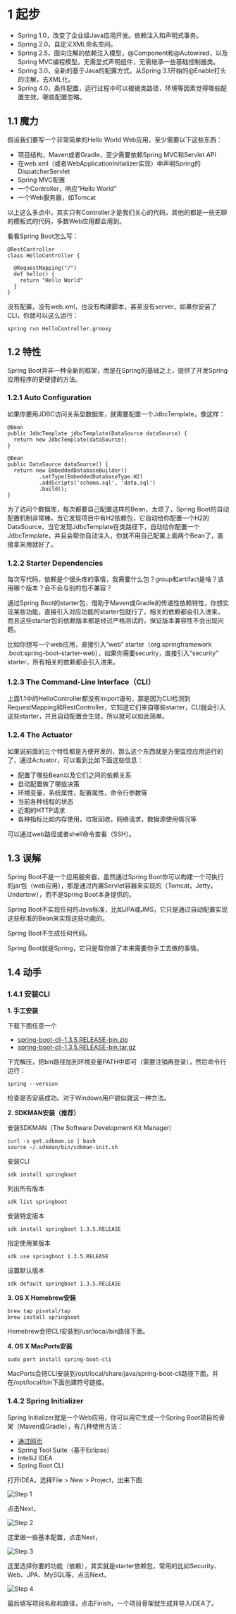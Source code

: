 # 1 起步

* Spring 1.0，改变了企业级Java应用开发。依赖注入和声明式事务。
* Spring 2.0，自定义XML命名空间。
* Spring 2.5，面向注解的依赖注入模型，@Component和@Autowired，以及Spring MVC编程模型。无需显式声明组件，无需继承一些基础控制器类。
* Spring 3.0，全新的基于Java的配置方式，从Spring 3.1开始的@Enable打头的注解，去XML化。
* Spring 4.0，条件配置，运行过程中可以根据类路径，环境等因素觉得哪些配置生效，哪些配置忽略。

## 1.1 魔力

假设我们要写一个非常简单的Hello World Web应用，至少需要以下这些东西：

* 项目结构，Maven或者Gradle，至少需要依赖Spring MVC和Servlet API
* 在web.xml（或者WebApplicationInitializer实现）中声明Spring的DispatcherServlet
* Spring MVC配置
* 一个Controller，响应“Hello World”
* 一个Web服务器，如Tomcat

以上这么多点中，其实只有Controller才是我们关心的代码，其他的都是一些无聊的模板式的代码，多数Web应用都会用到。

看看Spring Boot怎么写：

```
@RestController
class HelloController {
  
  @RequestMapping("/")
  def hello() {
    return "Hello World"
  }
}
```

没有配置，没有web.xml，也没有构建脚本，甚至没有server，如果你安装了CLI，你就可以这么运行：

```
spring run HelloController.groovy
```

## 1.2 特性

Spring Boot并非一种全新的框架，而是在Spring的基础之上，提供了开发Spring应用程序的更便捷的方法。

### 1.2.1 Auto Configuration

如果你要用JDBC访问关系型数据库，就需要配置一个JdbcTemplate，像这样：

```
@Bean
public JdbcTemplate jdbcTemplate(DataSource dataSource) {
  return new JdbcTemplate(dataSource);
}

@Bean
public DataSource dataSource() {
  return new EmbeddedDatabaseBuilder()
          .setType(EmbeddedDatabaseType.H2)
          .addScripts('schema.sql', 'data.sql')
          .build();
}
```

为了访问个数据库，每次都要自己配置这样的Bean，太烦了，Spring Boot的自动配置机制非常棒，当它发现项目中有H2依赖包，它自动给你配置一个H2的DataSource，当它发现JdbcTemplate在类路径下，自动给你配置一个JdbcTemplate，并且会帮你自动注入，你就不用自己配置上面两个Bean了，直接拿来用就好了。

### 1.2.2 Starter Dependencies

每次写代码，依赖是个很头疼的事情，我需要什么包？group和artifact是啥？该用哪个版本？会不会与别的包不兼容？

通过Spring Boot的starter包，借助于Maven或Gradle的传递性依赖特性，你想实现某些功能，直接引入对应功能的starter包就行了，相关的依赖都会引入进来，而且这些starter包的依赖版本都是经过严格测试的，保证版本兼容性不会出现问题。

比如你想写一个web应用，直接引入“web” starter（org.springframework .boot:spring-boot-starter-web），如果你需要security，直接引入“security” starter，所有相关的依赖都会引入进来。

### 1.2.3 The Command-Line Interface（CLI）

上面1.1中的HelloController都没有import语句，那是因为CLI检测到RequestMapping和RestController，它知道它们来自哪些starter，CLI就会引入这些starter，并且自动配置会生效，所以就可以如此简单。

### 1.2.4 The Actuator

如果说前面的三个特性都是方便开发的，那么这个东西就是方便监控应用运行的了，通过Actuator，可以看到比如下面这些信息：

* 配置了哪些Bean以及它们之间的依赖关系
* 自动配置做了哪些决策
* 环境变量，系统属性，配置属性，命令行参数等
* 当前各种线程的状态
* 近期的HTTP请求
* 各种指标比如内存使用，垃圾回收，网络请求，数据源使用情况等

可以通过web路径或者shell命令查看（SSH）。

## 1.3 误解

Spring Boot不是一个应用服务器，虽然通过Spring Boot你可以构建一个可执行的jar包（web应用），那是通过内置Servlet容器来实现的（Tomcat，Jetty，Undertow），而不是Spring Boot本身提供的。

Spring Boot不实现任何的Java标准，比如JPA或JMS，它只是通过自动配置实现这些标准的Bean来实现这些功能的。

Spring Boot不生成任何代码。

Spring Boot就是Spring，它只是帮你做了本来需要你手工去做的事情。

## 1.4 动手

### 1.4.1 安装CLI

**1. 手工安装**

下载下面任意一个

* [spring-boot-cli-1.3.5.RELEASE-bin.zip](http://repo.spring.io/release/org/springframework/boot/spring-boot-cli/1.3.5.RELEASE/spring-boot-cli-1.3.5.RELEASE-bin.zip)
* [spring-boot-cli-1.3.5.RELEASE-bin.tar.gz](http://repo.spring.io/release/org/springframework/boot/spring-boot-cli/1.3.5.RELEASE/spring-boot-cli-1.3.5.RELEASE-bin.tar.gz)
 
下完解压，把bin路径加到环境变量PATH中即可（需要注销再登录），然后命令行运行：
```
spring --version
```
检查是否安装成功。对于Windows用户貌似就这一种方法。

**2. SDKMAN安装（推荐）**

安装SDKMAN（The Software Development Kit Manager）

```
curl -s get.sdkman.io | bash
source ~/.sdkman/bin/sdkman-init.sh
```

安装CLI

```
sdk install springboot
```

列出所有版本

```
sdk list springboot
```

安装特定版本

```
sdk install springboot 1.3.5.RELEASE
```

指定使用某版本

```
sdk use springboot 1.3.5.RELEASE
```

设置默认版本

```
sdk default springboot 1.3.5.RELEASE
```

**3. OS X Homebrew安装**

```
brew tap pivotal/tap
brew install springboot
```

Homebrew会把CLI安装到/usr/local/bin路径下面。

**4. OS X MacPorts安装**

```
sudo port install spring-boot-cli
```

MacPorts会把CLI安装到/opt/local/share/java/spring-boot-cli路径下面，并在/opt/local/bin下面创建符号链接。

### 1.4.2 Spring Initializer

Spring Initializer就是一个Web应用，你可以用它生成一个Spring Boot项目的骨架（Maven或Gradle），有几种使用方法：

* [通过网页](http://start.spring.io)
* Spring Tool Suite（基于Eclipse）
* IntelliJ IDEA
* Spring Boot CLI

打开IDEA，选择File > New > Project，出来下图

![Step 1](QQ20160603-1@2x.png) 

点击Next，

![Step 2](QQ20160603-2@2x.png)

这里做一些基本配置，点击Next，

![Step 3](QQ20160603-3@2x.png)

这里选择你要的功能（依赖），其实就是starter依赖包，常用的比如Security、Web、JPA、MySQL等，点击Next，

![Step 4](QQ20160603-4@2x.png)

最后填写项目名称和路径，点击Finish，一个项目骨架就生成并导入IDEA了。
